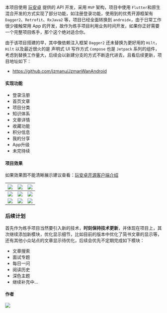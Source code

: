 
本项目使用 [玩安卓](https://www.wanandroid.com/) 提供的 API 开发，采用 `MVP` 架构，项目中使用 `Flutter`和原生混合开发的方式实现了部分功能，如注册登录功能，使用到的优秀开源框架有 `Dagger2`、`Retrofit`、`RxJava2` 等，项目已经全面转换到 `androidx`，由于日常工作很少接触常用 App 的开发，故作为练手项目利用业务时间开发，如果你正好需要一个完整项目练手，那个这个绝对适合你。

由于该项目搭建的早，其中像依赖注入框架 `Dagger2` 还未替换为更好用的 `Hilt`，`Hilt` 以及最近很火的是 声明式 UI 写作方式 `Compose` 也是 `Jetpack` 系列的组件，考虑到替换工作量大，后续会以新建分支的方式不断迭代进去，且看后续更新，项目地址如下：

- https://github.com/jzmanu/JzmanWanAndroid


#### 实现功能

- 登录注册
- 首页文章
- 项目分类
- 知识体系
- 文章详情
- 收藏功能
- 积分信息
- 我的分享
- App升级
- 未完待续

#### 项目效果 

如果效果图不能清晰展示建议查看：[玩安卓开源客户端介绍](https://www.yuque.com/docs/share/9bbf8265-56a3-42a2-81cd-c470beb0de8c?#)

| ![](https://cdn.nlark.com/yuque/0/2021/gif/644330/1615735084709-e9a6f8b1-dd5f-45e3-a0fe-bf2115e04c01.gif) | ![](https://cdn.nlark.com/yuque/0/2021/gif/644330/1615735087134-53209091-f823-4e15-9a53-c6fa7d32dbcf.gif) | ![](https://cdn.nlark.com/yuque/0/2021/gif/644330/1615735065536-b09fb3b7-c018-4456-b83b-472761390494.gif) |
| ------------------------------------------------------------ | ------------------------------------------------------------ | ------------------------------------------------------------ |
| ![](https://cdn.nlark.com/yuque/0/2021/gif/644330/1615735075666-69b6ba3b-b6d2-4cc1-b651-14080f5cd3cf.gif) | ![](https://cdn.nlark.com/yuque/0/2021/gif/644330/1615735089875-04bfe6bf-41a7-4562-9637-4aada7288c79.gif) | ![](https://cdn.nlark.com/yuque/0/2021/gif/644330/1615735082254-331a0765-3fc9-4ad2-9aa0-f1800984e1ce.gif) |
| ![](https://cdn.nlark.com/yuque/0/2021/gif/644330/1615735071598-9378a1fe-e660-4686-b509-20a3aa236877.gif) | ![](https://cdn.nlark.com/yuque/0/2021/gif/644330/1615735080167-b47770fe-2c43-4cab-83ce-c55185295dde.gif) | ![](https://cdn.nlark.com/yuque/0/2021/gif/644330/1615735096755-7f28f940-e6d7-4d55-ac17-3475178311b7.gif) |


### 后续计划

首先作为练手项目当然要引入新的技术，**时刻保持技术更新**，并体现在项目上，其次继续添加新模块，优化显示细节，比如目前的版本中优化了简书文章的显示等，还有其他小众站点的文章显示待优化，后续会优先不定期完成如下模块：

- 文章搜索
- 面试专题
- 每日一问
- 阅读历史
- 深色主题
- 继续补充中...

#### 作者

![](https://img-blog.csdnimg.cn/img_convert/330428d616042c434da017550213df07.png)
